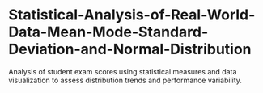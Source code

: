 # Statistical-Analysis-of-Real-World-Data-Mean-Mode-Standard-Deviation-and-Normal-Distribution
Analysis of student exam scores using statistical measures and data visualization to assess distribution trends and performance variability.
